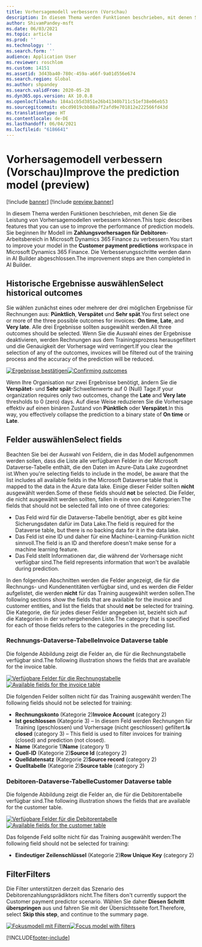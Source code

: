 ```yaml
---
title: Vorhersagemodell verbessern (Vorschau)
description: In diesem Thema werden Funktionen beschrieben, mit denen Sie die Leistung von Vorhersagemodellen verbessern können.
author: ShivamPandey-msft
ms.date: 06/03/2021
ms.topic: article
ms.prod: ''
ms.technology: ''
ms.search.form: ''
audience: Application User
ms.reviewer: roschlom
ms.custom: 14151
ms.assetid: 3d43ba40-780c-459a-a66f-9a01d556e674
ms.search.region: Global
ms.author: shpandey
ms.search.validFrom: 2020-05-28
ms.dyn365.ops.version: AX 10.0.8
ms.openlocfilehash: 184a1cb5d3851e26b41340b711c51ef38e06eb53
ms.sourcegitcommit: ebcd9019cbb88a7f2afd9e701812e222566fd43d
ms.translationtype: HT
ms.contentlocale: de-DE
ms.lasthandoff: 06/04/2021
ms.locfileid: "6186641"
---
```

# <a name="improve-the-prediction-model-preview"></a><span data-ttu-id="ce8ce-103">Vorhersagemodell verbessern (Vorschau)</span><span class="sxs-lookup"><span data-stu-id="ce8ce-103">Improve the prediction model (preview)</span></span>

[!include [banner](../includes/banner.md)]
[!include [preview banner](../includes/preview-banner.md)]

<span data-ttu-id="ce8ce-104">In diesem Thema werden Funktionen beschrieben, mit denen Sie die Leistung von Vorhersagemodellen verbessern können.</span><span class="sxs-lookup"><span data-stu-id="ce8ce-104">This topic describes features that you can use to improve the performance of prediction models.</span></span> <span data-ttu-id="ce8ce-105">Sie beginnen Ihr Modell im **Zahlungsvorhersagen für Debitoren**-Arbeitsbereich in Microsoft Dynamics 365 Finance zu verbessern.</span><span class="sxs-lookup"><span data-stu-id="ce8ce-105">You start to improve your model in the **Customer payment predictions** workspace in Microsoft Dynamics 365 Finance.</span></span> <span data-ttu-id="ce8ce-106">Die Verbesserungsschritte werden dann in AI Builder abgeschlossen.</span><span class="sxs-lookup"><span data-stu-id="ce8ce-106">The improvement steps are then completed in AI Builder.</span></span>

## <a name="select-historical-outcomes"></a><span data-ttu-id="ce8ce-107">Historische Ergebnisse auswählen</span><span class="sxs-lookup"><span data-stu-id="ce8ce-107">Select historical outcomes</span></span>

<span data-ttu-id="ce8ce-108">Sie wählen zunächst eines oder mehrere der drei möglichen Ergebnisse für Rechnungen aus: **Pünktlich**, **Verspätet** und **Sehr spät**.</span><span class="sxs-lookup"><span data-stu-id="ce8ce-108">You first select one or more of the three possible outcomes for invoices: **On time**, **Late**, and **Very late**.</span></span> <span data-ttu-id="ce8ce-109">Alle drei Ergebnisse sollten ausgewählt werden.</span><span class="sxs-lookup"><span data-stu-id="ce8ce-109">All three outcomes should be selected.</span></span> <span data-ttu-id="ce8ce-110">Wenn Sie die Auswahl eines der Ergebnisse deaktivieren, werden Rechnungen aus dem Trainingsprozess herausgefiltert und die Genauigkeit der Vorhersage wird verringert.</span><span class="sxs-lookup"><span data-stu-id="ce8ce-110">If you clear the selection of any of the outcomes, invoices will be filtered out of the training process and the accuracy of the prediction will be reduced.</span></span>

<span data-ttu-id="ce8ce-111">[![Ergebnisse bestätigen](./media/confirm-3-outcomes.png)](./media/confirm-3-outcomes.png)</span><span class="sxs-lookup"><span data-stu-id="ce8ce-111">[![Confirming outcomes](./media/confirm-3-outcomes.png)](./media/confirm-3-outcomes.png)</span></span>

<span data-ttu-id="ce8ce-112">Wenn Ihre Organisation nur zwei Ergebnisse benötigt, ändern Sie die **Verspätet**- und **Sehr spät**-Schwellenwerte auf 0 (Null) Tage.</span><span class="sxs-lookup"><span data-stu-id="ce8ce-112">If your organization requires only two outcomes, change the **Late** and **Very late** thresholds to 0 (zero) days.</span></span> <span data-ttu-id="ce8ce-113">Auf diese Weise reduzieren Sie die Vorhersage effektiv auf einen binären Zustand von **Pünktlich** oder **Verspätet**.</span><span class="sxs-lookup"><span data-stu-id="ce8ce-113">In this way, you effectively collapse the prediction to a binary state of **On time** or **Late**.</span></span>

## <a name="select-fields"></a><span data-ttu-id="ce8ce-114">Felder auswählen</span><span class="sxs-lookup"><span data-stu-id="ce8ce-114">Select fields</span></span>

<span data-ttu-id="ce8ce-115">Beachten Sie bei der Auswahl von Feldern, die in das Modell aufgenommen werden sollen, dass die Liste alle verfügbaren Felder in der Microsoft Dataverse-Tabelle enthält, die den Daten im Azure-Data Lake zugeordnet ist.</span><span class="sxs-lookup"><span data-stu-id="ce8ce-115">When you're selecting fields to include in the model, be aware that the list includes all available fields in the Microsoft Dataverse table that is mapped to the data in the Azure data lake.</span></span> <span data-ttu-id="ce8ce-116">Einige dieser Felder sollten **nicht** ausgewählt werden.</span><span class="sxs-lookup"><span data-stu-id="ce8ce-116">Some of these fields should **not** be selected.</span></span> <span data-ttu-id="ce8ce-117">Die Felder, die nicht ausgewählt werden sollten, fallen in eine von drei Kategorien:</span><span class="sxs-lookup"><span data-stu-id="ce8ce-117">The fields that should not be selected fall into one of three categories:</span></span>

- <span data-ttu-id="ce8ce-118">Das Feld wird für die Dataverse-Tabelle benötigt, aber es gibt keine Sicherungsdaten dafür im Data Lake.</span><span class="sxs-lookup"><span data-stu-id="ce8ce-118">The field is required for the Dataverse table, but there is no backing data for it in the data lake.</span></span>
- <span data-ttu-id="ce8ce-119">Das Feld ist eine ID und daher für eine Machine-Learning-Funktion nicht sinnvoll.</span><span class="sxs-lookup"><span data-stu-id="ce8ce-119">The field is an ID and therefore doesn't make sense for a machine learning feature.</span></span>
- <span data-ttu-id="ce8ce-120">Das Feld stellt Informationen dar, die während der Vorhersage nicht verfügbar sind.</span><span class="sxs-lookup"><span data-stu-id="ce8ce-120">The field represents information that won't be available during prediction.</span></span>

<span data-ttu-id="ce8ce-121">In den folgenden Abschnitten werden die Felder angezeigt, die für die Rechnungs- und Kundenentitäten verfügbar sind, und es werden die Felder aufgelistet, die werden **nicht** für das Training ausgewählt werden sollen.</span><span class="sxs-lookup"><span data-stu-id="ce8ce-121">The following sections show the fields that are available for the invoice and customer entities, and list the fields that should **not** be selected for training.</span></span> <span data-ttu-id="ce8ce-122">Die Kategorie, die für jedes dieser Felder angegeben ist, bezieht sich auf die Kategorien in der vorhergehenden Liste.</span><span class="sxs-lookup"><span data-stu-id="ce8ce-122">The category that is specified for each of those fields refers to the categories in the preceding list.</span></span>
 
### <a name="invoice-dataverse-table"></a><span data-ttu-id="ce8ce-123">Rechnungs-Dataverse-Tabelle</span><span class="sxs-lookup"><span data-stu-id="ce8ce-123">Invoice Dataverse table</span></span>

<span data-ttu-id="ce8ce-124">Die folgende Abbildung zeigt die Felder an, die für die Rechnungstabelle verfügbar sind.</span><span class="sxs-lookup"><span data-stu-id="ce8ce-124">The following illustration shows the fields that are available for the invoice table.</span></span>

<span data-ttu-id="ce8ce-125">[![Verfügbare Felder für die Rechnungstabelle](./media/available-fields.png)](./media/available-fields.png)</span><span class="sxs-lookup"><span data-stu-id="ce8ce-125">[![Available fields for the invoice table](./media/available-fields.png)](./media/available-fields.png)</span></span>

<span data-ttu-id="ce8ce-126">Die folgenden Felder sollten nicht für das Training ausgewählt werden:</span><span class="sxs-lookup"><span data-stu-id="ce8ce-126">The following fields should not be selected for training:</span></span>

- <span data-ttu-id="ce8ce-127">**Rechnungskonto** (Kategorie 2)</span><span class="sxs-lookup"><span data-stu-id="ce8ce-127">**Invoice Account** (category 2)</span></span>
- <span data-ttu-id="ce8ce-128">**Ist geschlossen** (Kategorie 3) – In diesem Feld werden Rechnungen für Training (geschlossen) und Vorhersage (nicht geschlossen) gefiltert.</span><span class="sxs-lookup"><span data-stu-id="ce8ce-128">**Is closed** (category 3) – This field is used to filter invoices for training (closed) and prediction (not closed).</span></span>
- <span data-ttu-id="ce8ce-129">**Name** (Kategorie 1)</span><span class="sxs-lookup"><span data-stu-id="ce8ce-129">**Name** (category 1)</span></span>
- <span data-ttu-id="ce8ce-130">**Quell-ID** (Kategorie 2)</span><span class="sxs-lookup"><span data-stu-id="ce8ce-130">**Source Id** (category 2)</span></span>
- <span data-ttu-id="ce8ce-131">**Quelldatensatz** (Kategorie 2)</span><span class="sxs-lookup"><span data-stu-id="ce8ce-131">**Source record** (category 2)</span></span>
- <span data-ttu-id="ce8ce-132">**Quelltabelle** (Kategorie 2)</span><span class="sxs-lookup"><span data-stu-id="ce8ce-132">**Source table** (category 2)</span></span>

### <a name="customer-dataverse-table"></a><span data-ttu-id="ce8ce-133">Debitoren-Dataverse-Tabelle</span><span class="sxs-lookup"><span data-stu-id="ce8ce-133">Customer Dataverse table</span></span>

<span data-ttu-id="ce8ce-134">Die folgende Abbildung zeigt die Felder an, die für die Debitorentabelle verfügbar sind.</span><span class="sxs-lookup"><span data-stu-id="ce8ce-134">The following illustration shows the fields that are available for the customer table.</span></span>

<span data-ttu-id="ce8ce-135">[![Verfügbare Felder für die Debitorentabelle](./media/related-entities.png)](./media/related-entities.png)</span><span class="sxs-lookup"><span data-stu-id="ce8ce-135">[![Available fields for the customer table](./media/related-entities.png)](./media/related-entities.png)</span></span>

<span data-ttu-id="ce8ce-136">Das folgende Feld sollte nicht für das Training ausgewählt werden:</span><span class="sxs-lookup"><span data-stu-id="ce8ce-136">The following field should not be selected for training:</span></span>

- <span data-ttu-id="ce8ce-137">**Eindeutiger Zeilenschlüssel** (Kategorie 2)</span><span class="sxs-lookup"><span data-stu-id="ce8ce-137">**Row Unique Key** (category 2)</span></span>

## <a name="filters"></a><span data-ttu-id="ce8ce-138">Filter</span><span class="sxs-lookup"><span data-stu-id="ce8ce-138">Filters</span></span>

<span data-ttu-id="ce8ce-139">Die Filter unterstützen derzeit das Szenario des Debitorenzahlungsprädiktors nicht.</span><span class="sxs-lookup"><span data-stu-id="ce8ce-139">The filters don't currently support the Customer payment predictor scenario.</span></span> <span data-ttu-id="ce8ce-140">Wählen Sie daher **Diesen Schritt überspringen** aus und fahren Sie mit der Übersichtsseite fort.</span><span class="sxs-lookup"><span data-stu-id="ce8ce-140">Therefore, select **Skip this step**, and continue to the summary page.</span></span>

<span data-ttu-id="ce8ce-141">[![Fokusmodell mit Filtern](./media/focus-model-with-filters.png)](./media/focus-model-with-filters.png)</span><span class="sxs-lookup"><span data-stu-id="ce8ce-141">[![Focus model with filters](./media/focus-model-with-filters.png)](./media/focus-model-with-filters.png)</span></span>

[!INCLUDE[footer-include](../../includes/footer-banner.md)]
